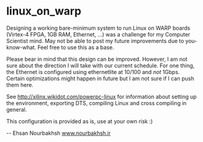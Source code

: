 linux_on_warp
=============

Designing a working bare-minimum system to run Linux on WARP boards (Virtex-4 FPGA, 1GB RAM, Ethernet, ...) was a challenge for my Computer Scientist mind. May not be able to post my future improvements due to you-know-what. Feel free to use this as a base. 


Please bear in mind that this design can be improved. However, I am not sure about the direction I will take with our current schedule. For one thing, the Ethernet is configured using ethernetlite at 10/100 and *not* 1Gbps. Certain optimizations might happen in future but I am not sure if I can push them here.

See http://xilinx.wikidot.com/powerpc-linux for information about setting up the environment, exporting DTS, compiling Linux and cross compiling in general.

This configuration is provided as is, use at your own risk :) 

-- 
Ehsan Nourbakhsh
www.nourbakhsh.ir
